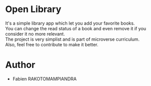 # Open Library

It's a simple library app which let you add your favorite books.  
You can change the read status of a book and even remove it if you consider it no more relevant.  
The project is very simplist and is part of microverse curriculum.  
Also, feel free to contribute to make it better.

# Author

- Fabien RAKOTOMAMPIANDRA

